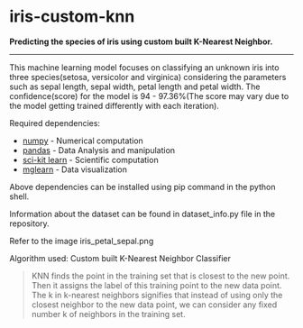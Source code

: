 # iris-custom-knn
__Predicting the species of iris using custom built K-Nearest Neighbor.__
- - - -
This machine learning model focuses on classifying an unknown iris into three species(setosa, versicolor and virginica) considering the parameters such as sepal length, sepal width, petal length and petal width. The confidence(score) for the model is 94 - 97.36%(The score may vary due to the model getting trained differently with each iteration).

Required dependencies:
* [numpy](http://www.numpy.org/) - Numerical computation
* [pandas](https://pandas.pydata.org/) - Data Analysis and manipulation
* [sci-kit learn](http://scikit-learn.org/stable/) - Scientific computation
* [mglearn](https://pypi.org/project/mglearn/) - Data visualization

Above dependencies can be installed using pip command in the python shell.

Information about the dataset can be found in dataset_info.py file in the repository.

Refer to the image iris_petal_sepal.png

Algorithm used: Custom built K-Nearest Neighbor Classifier
> KNN finds the point in the training set that is closest to the new point. Then it assigns the label of this training point to the new data point. The k in k-nearest neighbors signifies that instead of using only the closest neighbor to the new data point, we can consider any fixed number k of neighbors in the training set.
